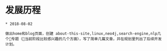 # 发展历程

    * 2018-08-02

    做出home和blog页面，创建 about-this-site,linux,neo4j,search-engine,nlp几个专题（当前阶段比较感兴趣的几个方面），写了简单几篇文章，并在规划里列出了后续开发计划。
